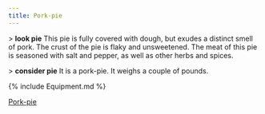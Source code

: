 ```yaml
---
title: Pork-pie
---
```


\> **look pie** This pie is fully covered with dough, but exudes a
distinct smell of pork. The crust of the pie is flaky and unsweetened.
The meat of this pie is seasoned with salt and pepper, as well as other
herbs and spices.

\> **consider pie** It is a pork-pie. It weighs a couple of pounds.

{% include Equipment.md %}

[Pork-pie](Category:_Consumables "wikilink")